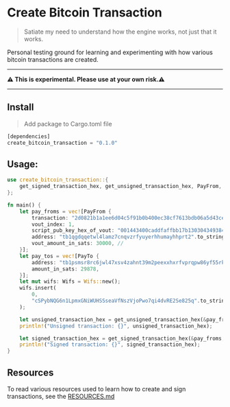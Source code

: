 # Create Bitcoin Transaction 
> Satiate my need to understand how the engine works, not just that it works.

Personal testing ground for learning and experimenting with how various bitcoin transactions are created.

---

**⚠️ This is experimental. Please use at your own risk.⚠️**

---

## Install
> Add package to Cargo.toml file
```rust
[dependencies]
create_bitcoin_transaction = "0.1.0"
```

## Usage:
```rust
use create_bitcoin_transaction::{
    get_signed_transaction_hex, get_unsigned_transaction_hex, PayFrom, PayTo, Wifs,
};

fn main() {
    let pay_froms = vec![PayFrom {
        transaction: "2d0821b1a1ee6d04c5f91b0b400ec38cf7613bdb06a5d43ce658e672ea66d081".to_string(),
        vout_index: 1,
        script_pub_key_hex_of_vout: "001443400caddfaffbb17b130304349384c8ef7e6fa4".to_string(), 
        address: "tb1qgdqqetwl4lamz7cnqvzrfyuyerhhumayhhprt2".to_string(), 
        vout_amount_in_sats: 30000, // 
    }];
    let pay_tos = vec![PayTo {
        address: "tb1psmsr8rc6jwl47xsv4zahnt39m2peexxhxrfvprqpw86yf55rkzgq70ycww".to_string(),
        amount_in_sats: 29878,
    }];
    let mut wifs: Wifs = Wifs::new();
    wifs.insert(
        0,
        "cSPybNQG6n1LpmxGNiWUHSSseaVfNszVjoPwo7qi4dvRE2Se825q".to_string(),
    );

    let unsigned_transaction_hex = get_unsigned_transaction_hex(&pay_froms, &pay_tos);
    println!("Unsigned transaction: {}", unsigned_transaction_hex);

    let signed_transaction_hex = get_signed_transaction_hex(&pay_froms, &pay_tos, &wifs);
    println!("Signed transaction: {}", signed_transaction_hex);
}
```
## Resources
To read various resources used to learn how to create and sign transactions, see the [RESOURCES.md](./RESOURCES.md)

